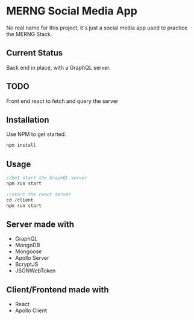 # MERNG Social Media App

No real name for this project, it's just a social media app used to practice the MERNG Stack.

## Current Status

Back end in place, with a GraphQL server.

## TODO

Front end react to fetch and query the server

## Installation

Use NPM to get started.

```bash
npm install
```

## Usage

```javascript
//Get start the GraphQL server
npm run start

//start the react server
cd /client
npm run start

```

## Server made with

- GraphQL
- MongoDB
- Mongoose
- Apollo Server
- BcryptJS
- JSONWebToken

## Client/Frontend made with

- React
- Apollo Client
